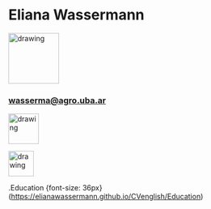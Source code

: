 # Eliana Wassermann

<img src="https://media.licdn.com/dms/image/C4E03AQFp9cjDMT-3EQ/profile-displayphoto-shrink_200_200/0?e=1579132800&v=beta&t=752Sf2CZrvP28Ly4yqnXox-3FZ8wJvH7DyOK1hnSRuQ" alt="drawing" width="100"/>

### wasserma@agro.uba.ar


[<img src="https://external-content.duckduckgo.com/iu/?u=http%3A%2F%2Fwww.northernlightspr.com%2Fwp-content%2Fuploads%2F2015%2F08%2FLinkedIn.png&f=1&nofb=1" alt="drawing" width="60"/>](https://www.linkedin.com/in/eliana-wassermann-2ba541a/) 

[<img src="https://campuspress.yale.edu/cnspy/files/2016/06/GBfhn7j7-1xth4vd.png" alt="drawing" width="50"/>](https://www.researchgate.net/profile/Eliana_Wassermann)


.Education {font-size: 36px}
(https://elianawassermann.github.io/CVenglish/Education)
